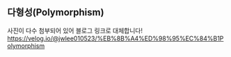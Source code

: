 ## 다형성(Polymorphism)
  
사진이 다수 첨부되어 있어 블로그 링크로 대체합니다!   
https://velog.io/@jwlee010523/%EB%8B%A4%ED%98%95%EC%84%B1Polymorphism
